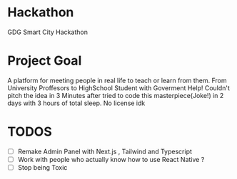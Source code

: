 # Hackathon
GDG Smart City Hackathon 

# Project Goal
A platform for meeting people in real life to teach or learn from them. From University Proffesors to HighSchool Student with Goverment Help!
Couldn't pitch the idea in 3 Minutes after tried to code this masterpiece(Joke!) in 2 days with 3 hours of  total sleep.
No license idk


# TODOS
 - [ ]   Remake Admin Panel with Next.js , Tailwind and Typescript
 - [ ]   Work with people who actually know how to use React Native ?
 - [ ]   Stop being Toxic
